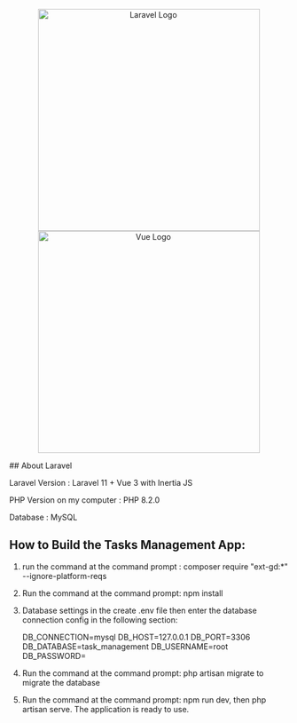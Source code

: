 <p align="center"><a href="https://laravel.com" target="_blank"><img src="https://raw.githubusercontent.com/laravel/art/master/logo-lockup/5%20SVG/2%20CMYK/1%20Full%20Color/laravel-logolockup-cmyk-red.svg" width="400" alt="Laravel Logo"></a>
<a href="https://vuejs.org" target="_blank"><img src="https://www.vectorlogo.zone/logos/vuejs/vuejs-icon.svg" width="400" alt="Vue Logo"></a>
</p>
## About Laravel
<p>Laravel Version : Laravel 11 + Vue 3 with Inertia JS</p>
<p>PHP Version on my computer : PHP 8.2.0</p>
<p>Database : MySQL</p>

## How to Build the Tasks Management App:
1. run the command at the command prompt : composer require "ext-gd:*" --ignore-platform-reqs
2. Run the command at the command prompt: npm install
3. Database settings in the create .env file then enter the database connection config in the following section: 

     DB_CONNECTION=mysql
     DB_HOST=127.0.0.1
     DB_PORT=3306
     DB_DATABASE=task_management
     DB_USERNAME=root
     DB_PASSWORD=

4. Run the command at the command prompt: php artisan migrate to migrate the database
5. Run the command at the command prompt: npm run dev, then php artisan serve. The application is ready to use.
